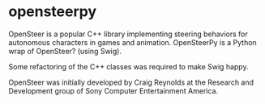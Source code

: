 opensteerpy
===========

OpenSteer is a popular C++ library implementing steering behaviors for autonomous characters in 
games and animation. OpenSteerPy is a Python wrap of OpenSteer? (using Swig).

Some refactoring of the C++ classes was required to make Swig happy.

OpenSteer was initially developed by Craig Reynolds at the Research and Development group 
of Sony Computer Entertainment America.
